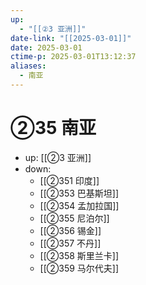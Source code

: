 ```yaml
---
up:
  - "[[②3 亚洲]]"
date-link: "[[2025-03-01]]"
date: 2025-03-01
ctime-p: 2025-03-01T13:12:37
aliases:
  - 南亚
---
```


# ②35 南亚

- up: [[②3 亚洲]]
- down:	
	- [[②351 印度]]
	- [[②353 巴基斯坦]]
	- [[②354 孟加拉国]]
	- [[②355 尼泊尔]]
	- [[②356 锡金]]
	- [[②357 不丹]]
	- [[②358 斯里兰卡]]
	- [[②359 马尔代夫]]
	
